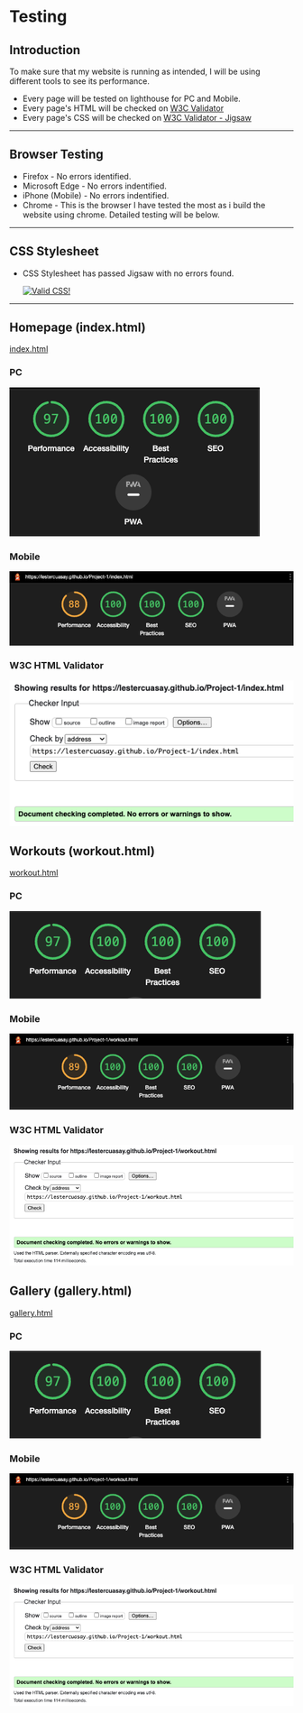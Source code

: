 # __Testing__

## Introduction

To make sure that my website is running as intended, I will be using different tools to see its performance.

- Every page will be tested on lighthouse for PC and Mobile.
- Every page's HTML will be checked on [W3C Validator](https://validator.w3.org/)
- Every page's CSS will be checked on [W3C Validator - Jigsaw](https://jigsaw.w3.org/css-validator/)

***

## __Browser Testing__

- Firefox - No errors identified.
- Microsoft Edge - No errors indentified.
- iPhone (Mobile) - No errors indentified.
- Chrome - This is the browser I have tested the most as i build the website using chrome. Detailed testing will be below.

***

## __CSS Stylesheet__

- CSS Stylesheet has passed Jigsaw with no errors found. <p>
    <a href="http://jigsaw.w3.org/css-validator/check/referer">
        <img style="border:0;width:88px;height:31px"
            src="http://jigsaw.w3.org/css-validator/images/vcss"
            alt="Valid CSS!" />
    </a>
</p>

***

## __Homepage (index.html)__

[index.html](https://lestercuasay.github.io/Project-1/index.html)

### PC
![index-lighthouse](assets/docs/lighthouse-index.png "index-lighhouse")
### Mobile
![index-mobile](assets/docs/index-mobile.png "index-mobile")

### W3C HTML Validator
![html-index](assets/docs/html-index.png "html-index")

## __Workouts (workout.html)__

[workout.html](https://lestercuasay.github.io/Project-1/workout.html)

### PC
![lighthouse-workout](assets/docs/lighthouse-workout.png "ighthouse-workout")
### Mobile
![workout-mobile](assets/docs/workout-mobile.png "workout-mobile")

### W3C HTML Validator
![workout-validator](assets/docs/workout-validator.png "workout-validator")

## __Gallery (gallery.html)__

[gallery.html](https://lestercuasay.github.io/Project-1/gallery.html)

### PC
![lighthouse-workout](assets/docs/lighthouse-workout.png "ighthouse-workout")
### Mobile
![workout-mobile](assets/docs/workout-mobile.png "workout-mobile")

### W3C HTML Validator
![workout-validator](assets/docs/workout-validator.png "workout-validator")

            

